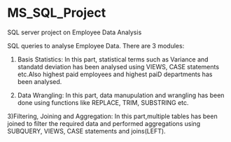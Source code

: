# MS_SQL_Project
SQL server project on Employee Data Analysis

SQL queries to analyse Employee Data.
There are 3 modules:
  1) Basis Statistics:
     In this part, statistical terms such as Variance and standatd deviation has been analysed using VIEWS, CASE statements etc.Also highest paid employees and highest paiD departments has been analysed.
     
  2) Data Wrangling:
     In this part, data manupulation and wrangling has been done using functions like REPLACE, TRIM, SUBSTRING etc.
     
  3)Filtering, Joining and Aggregation:
    In this part,multiple tables has been joined to filter the required data and performed aggregations using SUBQUERY, VIEWS, CASE statements and joins(LEFT).
     
     
